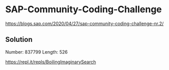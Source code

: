 # SAP-Community-Coding-Challenge

https://blogs.sap.com/2020/04/27/sap-community-coding-challenge-nr.2/

## Solution

Number: 837799 Length: 526

https://repl.it/repls/BoilingImaginarySearch
